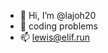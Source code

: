 - 👋 Hi, I’m @lajoh20
- 👀 coding problems
- 📫 lewis@elif.run

<!---
lajoh20/lajoh20 is a ✨ special ✨ repository because its `README.md` (this file) appears on your GitHub profile.
You can click the Preview link to take a look at your changes.
--->
